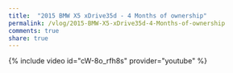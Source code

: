 ```yaml
---
title:  "2015 BMW X5 xDrive35d - 4 Months of ownership"
permalink: /vlog/2015-BMW-X5-xDrive35d-4-Months-of-ownership
comments: true
share: true
---
```


{% include video id="cW-8o_rfh8s" provider="youtube" %}
